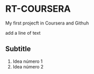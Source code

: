 # RT-COURSERA
My first projecft in Coursera and Githuh

add a line of text

## Subtitle

  1. Idea número 1
  2. Idea número 2

